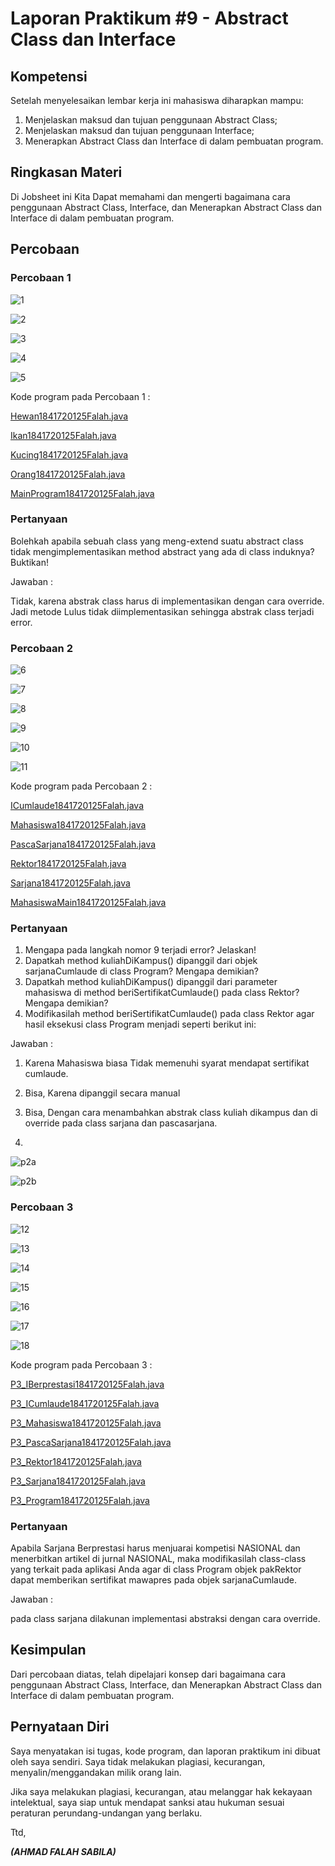 # Laporan Praktikum #9 - Abstract Class dan Interface

## Kompetensi

Setelah menyelesaikan lembar kerja ini mahasiswa diharapkan mampu:
1. Menjelaskan maksud dan tujuan penggunaan Abstract Class;
2. Menjelaskan maksud dan tujuan penggunaan Interface;
3. Menerapkan Abstract Class dan Interface di dalam pembuatan program.
 

## Ringkasan Materi
Di Jobsheet ini Kita Dapat memahami dan mengerti bagaimana cara penggunaan Abstract Class, Interface, dan
Menerapkan Abstract Class dan Interface di dalam pembuatan program.

## Percobaan

### Percobaan 1

![1](img/1.png)

![2](img/2.png)

![3](img/3.png)

![4](img/4.png)

![5](img/5.png)

Kode program pada Percobaan 1 : 

[Hewan1841720125Falah.java](../../src/9_Abstract_Class_dan_Interface/abstrakclass/Hewan1841720125Falah.java)

[Ikan1841720125Falah.java](../../src/9_Abstract_Class_dan_Interface/abstrakclass/Ikan1841720125Falah.java)

[Kucing1841720125Falah.java](../../src/9_Abstract_Class_dan_Interface/abstrakclass/Kucing1841720125Falah.java)

[Orang1841720125Falah.java](../../src/9_Abstract_Class_dan_Interface/abstrakclass/Orang1841720125Falah.java)

[MainProgram1841720125Falah.java](../../src/9_Abstract_Class_dan_Interface/abstrakclass/MainProgram1841720125Falah.java)

### Pertanyaan

Bolehkah apabila sebuah class yang meng-extend suatu abstract class tidak mengimplementasikan method abstract yang ada di class induknya? Buktikan! 

Jawaban : 

Tidak, karena abstrak class harus di implementasikan dengan cara override. 
Jadi metode Lulus tidak diimplementasikan sehingga abstrak class terjadi error.

### Percobaan 2

![6](img/6.png)

![7](img/7.png)

![8](img/8.png)

![9](img/9.png)

![10](img/10.png)

![11](img/11.png)

Kode program pada Percobaan 2 : 

[ICumlaude1841720125Falah.java](../../src/9_Abstract_Class_dan_Interface/interfaceclass/ICumlaude1841720125Falah.java)

[Mahasiswa1841720125Falah.java](../../src/9_Abstract_Class_dan_Interface/interfaceclass/Mahasiswa1841720125Falah.java)

[PascaSarjana1841720125Falah.java](../../src/9_Abstract_Class_dan_Interface/interfaceclass/PascaSarjana1841720125Falah.java)

[Rektor1841720125Falah.java](../../src/9_Abstract_Class_dan_Interface/interfaceclass/Rektor1841720125Falah.java)

[Sarjana1841720125Falah.java](../../src/9_Abstract_Class_dan_Interface/interfaceclass/Sarjana1841720125Falah.java)

[MahasiswaMain1841720125Falah.java](../../src/9_Abstract_Class_dan_Interface/interfaceclass/MahasiswaMain1841720125Falah.java)

### Pertanyaan

1. Mengapa pada langkah nomor 9 terjadi error? Jelaskan! 
2. Dapatkah method kuliahDiKampus() dipanggil dari objek sarjanaCumlaude di class Program? Mengapa demikian? 
3. Dapatkah method kuliahDiKampus() dipanggil dari parameter mahasiswa di method beriSertifikatCumlaude() pada class Rektor? Mengapa demikian? 
4. Modifikasilah method beriSertifikatCumlaude() pada class Rektor agar hasil eksekusi class Program menjadi seperti berikut ini: 

Jawaban : 

1. Karena Mahasiswa biasa Tidak memenuhi syarat mendapat sertifikat cumlaude.

2. Bisa, Karena dipanggil secara manual

3. Bisa, Dengan cara menambahkan abstrak class kuliah dikampus dan di override pada class sarjana dan pascasarjana.

4. 

![p2a](img/p2a.png) 

![p2b](img/p2b.png) 

### Percobaan 3

![12](img/12.png)

![13](img/13.png)

![14](img/14.png)

![15](img/15.png)

![16](img/16.png)

![17](img/17.png)

![18](img/18.png)


Kode program pada Percobaan 3 : 

[P3_IBerprestasi1841720125Falah.java](../../src/9_Abstract_Class_dan_Interface/interfaceImplementation/P3_IBerprestasi1841720125Falah.java)

[P3_ICumlaude1841720125Falah.java](../../src/9_Abstract_Class_dan_Interface/interfaceImplementation/P3_ICumlaude1841720125Falah.java)

[P3_Mahasiswa1841720125Falah.java](../../src/9_Abstract_Class_dan_Interface/interfaceImplementation/P3_Mahasiswa1841720125Falah.java)

[P3_PascaSarjana1841720125Falah.java](../../src/9_Abstract_Class_dan_Interface/interfaceImplementation/P3_PascaSarjana1841720125Falah.java)

[P3_Rektor1841720125Falah.java](../../src/9_Abstract_Class_dan_Interface/interfaceImplementation/P3_Rektor1841720125Falah.java)

[P3_Sarjana1841720125Falah.java](../../src/9_Abstract_Class_dan_Interface/interfaceImplementation/P3_Sarjana1841720125Falah.java)

[P3_Program1841720125Falah.java](../../src/9_Abstract_Class_dan_Interface/interfaceImplementation/P3_Program1841720125Falah.java)


### Pertanyaan

Apabila Sarjana Berprestasi harus menjuarai kompetisi NASIONAL dan menerbitkan artikel di jurnal NASIONAL, maka modifikasilah class-class yang terkait pada aplikasi Anda agar di class Program objek pakRektor dapat memberikan sertifikat mawapres pada objek sarjanaCumlaude.

Jawaban :

pada class sarjana dilakunan implementasi abstraksi dengan cara override.



## Kesimpulan

Dari percobaan diatas, telah dipelajari konsep dari bagaimana cara penggunaan Abstract Class, Interface, dan
Menerapkan Abstract Class dan Interface di dalam pembuatan program.

## Pernyataan Diri

Saya menyatakan isi tugas, kode program, dan laporan praktikum ini dibuat oleh saya sendiri. Saya tidak melakukan plagiasi, kecurangan, menyalin/menggandakan milik orang lain.

Jika saya melakukan plagiasi, kecurangan, atau melanggar hak kekayaan intelektual, saya siap untuk mendapat sanksi atau hukuman sesuai peraturan perundang-undangan yang berlaku.

Ttd,

***(AHMAD FALAH SABILA)***
